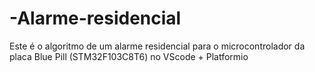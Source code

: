 # -Alarme-residencial
Este é o algoritmo de um  alarme residencial para o microcontrolador da placa Blue Pill (STM32F103C8T6) no VScode + Platformio
